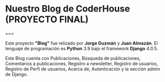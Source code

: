 # Nuestro Blog de CoderHouse (PROYECTO FINAL)

===

Este proyecto **"Blog"** fue relizado por **Jorge Guzmán** y **Juan Almazán**. El lenguaje de programación es **Python** 3.9 bajo el framework **Django** 4.0.5.

Este Blog cuenta con Publicaciones, Búsqueda de publicaciones, Comentarios a publicaciones, Registro a newsletter, Registro de usuarios, Registro de Perfi de usuarios, Acerca de, Autenticación y la sección admin de Django.